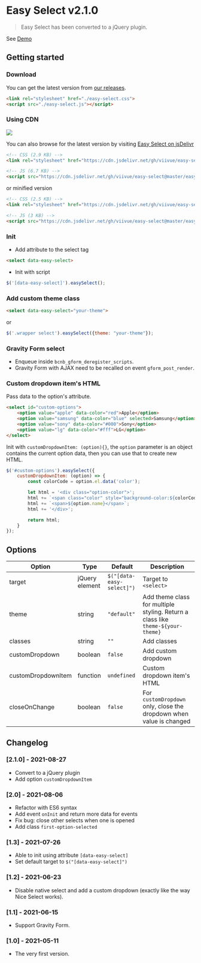 # Easy Select v2.1.0

> Easy Select has been converted to a jQuery plugin.

See [Demo](https://viivue.github.io/easy-select/)

## Getting started

### Download

You can get the latest version from [our releases](https://github.com/viivue/easy-select/releases/).

```html
<link rel="stylesheet" href="./easy-select.css">
<script src="./easy-select.js"></script>
```

### Using CDN

[![](https://data.jsdelivr.com/v1/package/gh/viivue/easy-select/badge)](https://www.jsdelivr.com/package/gh/viivue/easy-select)

You can also browse for the latest version by visiting [Easy Select on jsDelivr](https://cdn.jsdelivr.net/gh/viivue/easy-select/)

```html
<!-- CSS (2.9 KB) -->
<link rel="stylesheet" href="https://cdn.jsdelivr.net/gh/viivue/easy-select@master/easy-select.css">

<!-- JS (6.7 KB) -->
<script src="https://cdn.jsdelivr.net/gh/viivue/easy-select@master/easy-select.js"></script>
```

or minified version

```html
<!-- CSS (2.5 KB) -->
<link rel="stylesheet" href="https://cdn.jsdelivr.net/gh/viivue/easy-select@master/easy-select.min.css">

<!-- JS (3 KB) -->
<script src="https://cdn.jsdelivr.net/gh/viivue/easy-select@master/easy-select.min.js"></script>
```

### Init

- Add attribute to the select tag

```html
<select data-easy-select>
```

- Init with script

```js
$('[data-easy-select]').easySelect();
```

### Add custom theme class

```html
<select data-easy-select="your-theme">
```

or

```js
$('.wrapper select').easySelect({theme: "your-theme"});
```

### Gravity Form select

- Enqueue inside `bcnb_gform_deregister_scripts`.
- Gravity Form with AJAX need to be recalled on event `gform_post_render`.

### Custom dropdown item's HTML

Pass data to the option's attribute.

```html
<select id="custom-options">
    <option value="apple" data-color="red">Apple</option>
    <option value="samsung" data-color="blue" selected>Samsung</option>
    <option value="sony" data-color="#000">Sony</option>
    <option value="lg" data-color="#fff">LG</option>
</select>
```
Init with `customDropdownItem: (option){}`, the `option` parameter is an object contains the current
option data, then you can use that to create new HTML.

```js
$('#custom-options').easySelect({
    customDropdownItem: (option) => {
        const colorCode = option.el.data('color');

        let html = '<div class="option-color">';
        html += `<span class="color" style="background-color:${colorCode}">${colorCode}</span>`;
        html += `<span>${option.name}</span>`;
        html += '</div>';

        return html;
    }
});
```


## Options

| Option | Type | Default | Description |
| ------ | ------ | ------ | ------ |
| target | jQuery element | `$("[data-easy-select]")` | Target to `<select>` |
| theme | string | `"default"` | Add theme class for multiple styling. Return a class like `theme-${your-theme}` |
| classes | string | `""` | Add classes |
| customDropdown | boolean | `false` | Add custom dropdown |
| customDropdownItem | function | `undefined` | Custom dropdown item's HTML |
| closeOnChange | boolean | `false` | For `customDropdown` only, close the dropdown when value is changed |


## Changelog

### [2.1.0] - 2021-08-27

- Convert to a jQuery plugin
- Add option `customDropdownItem`

### [2.0] - 2021-08-06

- Refactor with ES6 syntax
- Add event `onInit` and return more data for events
- Fix bug: close other selects when one is opened
- Add class `first-option-selected`

### [1.3] - 2021-07-26

- Able to init using attribute `[data-easy-select]`
- Set default target to `$("[data-easy-select]")`

### [1.2] - 2021-06-23

- Disable native select and add a custom dropdown (exactly like the way Nice Select works).

### [1.1] - 2021-06-15

- Support Gravity Form.

### [1.0] - 2021-05-11

- The very first version.
